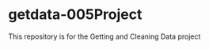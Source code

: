 getdata-005Project
==================

This repository is for the Getting and Cleaning Data project
